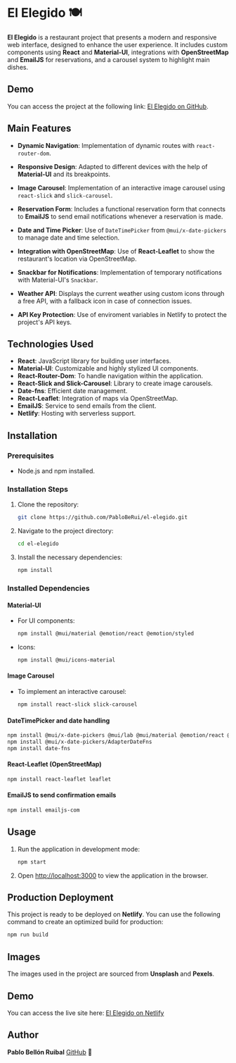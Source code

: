 # El Elegido 🍽️

**El Elegido** is a restaurant project that presents a modern and responsive web interface, designed to enhance the user experience. It includes custom components using **React** and **Material-UI**, integrations with **OpenStreetMap** and **EmailJS** for reservations, and a carousel system to highlight main dishes.

## Demo

You can access the project at the following link: [El Elegido on GitHub](https://github.com/PabloBeRui/el-elegido).

## Main Features

- **Dynamic Navigation**: Implementation of dynamic routes with `react-router-dom`.
- **Responsive Design**: Adapted to different devices with the help of **Material-UI** and its breakpoints.
- **Image Carousel**: Implementation of an interactive image carousel using `react-slick` and `slick-carousel`.
- **Reservation Form**: Includes a functional reservation form that connects to **EmailJS** to send email notifications whenever a reservation is made.
- **Date and Time Picker**: Use of `DateTimePicker` from `@mui/x-date-pickers` to manage date and time selection.
- **Integration with OpenStreetMap**: Use of **React-Leaflet** to show the restaurant's location via OpenStreetMap.
- **Snackbar for Notifications**: Implementation of temporary notifications with Material-UI's `Snackbar`.
- **Weather API**: Displays the current weather using custom icons through a free API, with a fallback icon in case of connection issues.

- **API Key Protection**: Use of enviroment variables in Netlify to protect the project's API keys.

## Technologies Used

- **React**: JavaScript library for building user interfaces.
- **Material-UI**: Customizable and highly stylized UI components.
- **React-Router-Dom**: To handle navigation within the application.
- **React-Slick and Slick-Carousel**: Library to create image carousels.
- **Date-fns**: Efficient date management.
- **React-Leaflet**: Integration of maps via OpenStreetMap.
- **EmailJS**: Service to send emails from the client.
- **Netlify**: Hosting with serverless support.

## Installation

### Prerequisites

- Node.js and npm installed.

### Installation Steps

1. Clone the repository:
   ```bash
   git clone https://github.com/PabloBeRui/el-elegido.git
   ```
2. Navigate to the project directory:
   ```bash
   cd el-elegido
   ```
3. Install the necessary dependencies:
   ```bash
   npm install
   ```

### Installed Dependencies

#### Material-UI

- For UI components:
  ```bash
  npm install @mui/material @emotion/react @emotion/styled
  ```
- Icons:
  ```bash
  npm install @mui/icons-material
  ```

#### Image Carousel

- To implement an interactive carousel:
  ```bash
  npm install react-slick slick-carousel
  ```

#### DateTimePicker and date handling

```bash
npm install @mui/x-date-pickers @mui/lab @mui/material @emotion/react @emotion/styled
npm install @mui/x-date-pickers/AdapterDateFns
npm install date-fns
```

#### React-Leaflet (OpenStreetMap)

```bash
npm install react-leaflet leaflet
```

#### EmailJS to send confirmation emails

```bash
npm install emailjs-com
```

## Usage

1. Run the application in development mode:
   ```bash
   npm start
   ```
2. Open [http://localhost:3000](http://localhost:3000) to view the application in the browser.

## Production Deployment

This project is ready to be deployed on **Netlify**. You can use the following command to create an optimized build for production:

```bash
npm run build
```

## Images

The images used in the project are sourced from **Unsplash** and **Pexels**.

## Demo

You can access the live site here: [El Elegido on Netlify](https://elelegido.netlify.app/)


## Author

**Pablo Bellón Ruibal** [GitHub](https://github.com/PabloBeRui) 👷
